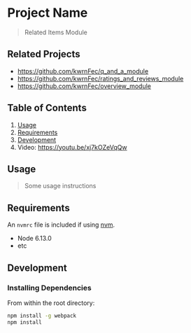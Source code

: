 # Project Name

> Related Items Module

## Related Projects

  - https://github.com/kwrnFec/q_and_a_module
  - https://github.com/kwrnFec/ratings_and_reviews_module
  - https://github.com/kwrnFec/overview_module

## Table of Contents

1. [Usage](#Usage)
1. [Requirements](#requirements)
1. [Development](#development)
1. Video: https://youtu.be/xj7kOZeVqQw

## Usage

> Some usage instructions

## Requirements

An `nvmrc` file is included if using [nvm](https://github.com/creationix/nvm).

- Node 6.13.0
- etc

## Development

### Installing Dependencies

From within the root directory:

```sh
npm install -g webpack
npm install
```

